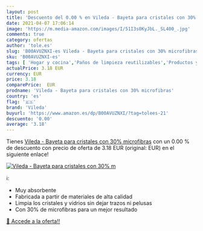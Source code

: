 ```yaml
---
layout: post
title: 'Descuento del 0.00 % en Vileda - Bayeta para cristales con 30% m'
date: 2021-04-07 17:06:14
image: 'https://m.media-amazon.com/images/I/51I3s0KyJbL._SL400_.jpg'
comments: true
category: ofertas
author: 'tole.es'
slug: 'B00AVUZNXI-es Vileda - Bayeta para cristales con 30% microfibras'
sku: 'B00AVUZNXI-es'
tags: [ 'Hogar y cocina','Paños de limpieza reutilizables','Productos y utensilios de limpieza','bayeta','vileda', ]
actualPrice: 3.18 EUR
currency: EUR
price: 3.18
comparePrice:  EUR
prodname: 'Vileda - Bayeta para cristales con 30% microfibras'
country: 'es'
flag: '🇪🇸'
brand: 'Vileda'
buyurl: 'https://www.amazon.es/dp/B00AVUZNXI/?tag=tolees-21'
descuento: '0.00'
average: '3.18'
---
```


Tienes [Vileda - Bayeta para cristales con 30% microfibras](https://www.amazon.es/dp/B00AVUZNXI/?tag=tolees-21) con un 0.00 % de descuento con precio de oferta de 3.18 EUR (original:  EUR) en el siguiente enlace!

[![Vileda - Bayeta para cristales con 30% m](https://m.media-amazon.com/images/I/51I3s0KyJbL._SL400_.jpg)](https://www.amazon.es/dp/B00AVUZNXI/?tag=tolees-21)

ℹ️:

- Muy absorbente
- Fabricada a partir de materiales de alta calidad
- Limpia los cristales y vidrios sin dejar trazos ni pelusas
- Con 30% de microfibras para un mejor resultado

[🛒 Accede a la oferta!!](https://www.amazon.es/dp/B00AVUZNXI/?tag=tolees-21)
